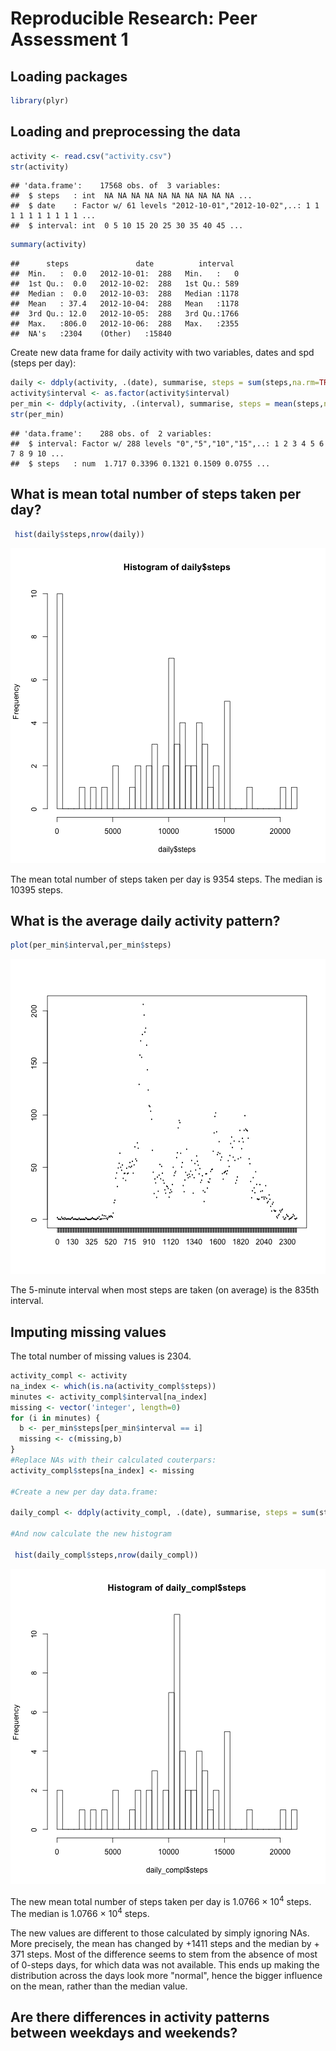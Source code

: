 # Reproducible Research: Peer Assessment 1

## Loading packages

```r
library(plyr)
```
## Loading and preprocessing the data


```r
activity <- read.csv("activity.csv")
str(activity)
```

```
## 'data.frame':	17568 obs. of  3 variables:
##  $ steps   : int  NA NA NA NA NA NA NA NA NA NA ...
##  $ date    : Factor w/ 61 levels "2012-10-01","2012-10-02",..: 1 1 1 1 1 1 1 1 1 1 ...
##  $ interval: int  0 5 10 15 20 25 30 35 40 45 ...
```

```r
summary(activity)
```

```
##      steps               date          interval   
##  Min.   :  0.0   2012-10-01:  288   Min.   :   0  
##  1st Qu.:  0.0   2012-10-02:  288   1st Qu.: 589  
##  Median :  0.0   2012-10-03:  288   Median :1178  
##  Mean   : 37.4   2012-10-04:  288   Mean   :1178  
##  3rd Qu.: 12.0   2012-10-05:  288   3rd Qu.:1766  
##  Max.   :806.0   2012-10-06:  288   Max.   :2355  
##  NA's   :2304    (Other)   :15840
```

Create new data frame for daily activity with two variables, dates and spd (steps per day):


```r
daily <- ddply(activity, .(date), summarise, steps = sum(steps,na.rm=TRUE))
activity$interval <- as.factor(activity$interval)
per_min <- ddply(activity, .(interval), summarise, steps = mean(steps,na.rm=TRUE))
str(per_min)
```

```
## 'data.frame':	288 obs. of  2 variables:
##  $ interval: Factor w/ 288 levels "0","5","10","15",..: 1 2 3 4 5 6 7 8 9 10 ...
##  $ steps   : num  1.717 0.3396 0.1321 0.1509 0.0755 ...
```

## What is mean total number of steps taken per day?


```r
 hist(daily$steps,nrow(daily))
```

![plot of chunk unnamed-chunk-4](figure/unnamed-chunk-4.png) 

The mean total number of steps taken per day is 9354 steps. The median is 10395 steps.

## What is the average daily activity pattern?


```r
plot(per_min$interval,per_min$steps)
```

![plot of chunk unnamed-chunk-5](figure/unnamed-chunk-5.png) 

The 5-minute interval when most steps are taken (on average) is the 835th interval.

## Imputing missing values

The total number of missing values is 2304.


```r
activity_compl <- activity
na_index <- which(is.na(activity_compl$steps))
minutes <- activity_compl$interval[na_index]
missing <- vector('integer', length=0)
for (i in minutes) {
  b <- per_min$steps[per_min$interval == i]
  missing <- c(missing,b)
}
#Replace NAs with their calculated couterpars:
activity_compl$steps[na_index] <- missing

#Create a new per day data.frame:

daily_compl <- ddply(activity_compl, .(date), summarise, steps = sum(steps,na.rm=TRUE))

#And now calculate the new histogram

 hist(daily_compl$steps,nrow(daily_compl))
```

![plot of chunk unnamed-chunk-6](figure/unnamed-chunk-6.png) 

The new mean total number of steps taken per day is 1.0766 &times; 10<sup>4</sup> steps. The median is 1.0766 &times; 10<sup>4</sup> steps.

The new values are different to those calculated by simply ignoring NAs. More precisely, the mean has changed by +1411 steps and the median by + 371 steps. Most of the difference seems to stem from the absence of most of 0-steps days, for which data was not available. This ends up making the distribution across the days look more "normal", hence the bigger influence on the mean, rather than the median value.

## Are there differences in activity patterns between weekdays and weekends?
